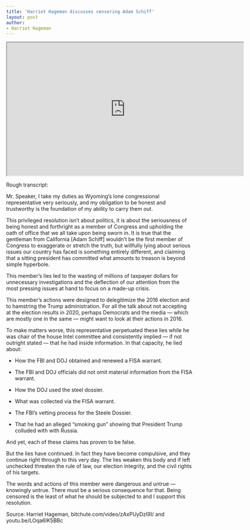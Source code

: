 ```yaml
---
title: 'Harriet Hageman discusses censoring Adam Schiff'
layout: post
author:
- Harriet Hageman
---
```


<iframe width="640" height="360" src="https://www.bitchute.com/embed/zAxPUyDzI9I/"></iframe>

[//]: # (<iframe width="560" height="315" src="https://www.youtube.com/embed/LOqa6lK5BBc" title="YouTube video player" frameborder="0" allow="accelerometer; autoplay; clipboard-write; encrypted-media; gyroscope; picture-in-picture; web-share" allowfullscreen></iframe>)

Rough transcript:

Mr. Speaker, I take my duties as Wyoming’s lone congressional representative very seriously, and my obligation to be honest and trustworthy is the foundation of my ability to carry them out.

This privileged resolution isn’t about politics, it is about the seriousness of being honest and forthright as a member of Congress and upholding the oath of office that we all take upon being sworn in. It is true that the gentleman from California [Adam Schiff] wouldn’t be the first member of Congress to exaggerate or stretch the truth, but willfully lying about serious issues our country has faced is something entirely different, and claiming that a sitting president has committed what amounts to treason is beyond simple hyperbole.

This member’s lies led to the wasting of millions of taxpayer dollars for unnecessary investigations and the deflection of our attention from the most pressing issues at hand to focus on a made-up crisis.

This member’s actions were designed to delegitimize the 2016 election and to hamstring the Trump administration. For all the talk about not accepting at the election results in 2020, perhaps Democrats and the media — which are mostly one in the same — might want to look at their actions in 2016.

To make matters worse, this representative perpetuated these lies while he was chair of the house Intel committee and consistently implied — if not outright stated — that he had inside information. In that capacity, he lied about:

- How the FBI and DOJ obtained and renewed a FISA warrant.

- The FBI and DOJ officials did not omit material information from the FISA warrant.

- How the DOJ used the steel dossier.

- What was collected via the FISA warrant.

- The FBI’s vetting process for the Steele Dossier.

- That he had an alleged “smoking gun” showing that President Trump colluded with with Russia.

And yet, each of these claims has proven to be false.

But the lies have continued. In fact they have become compulsive, and they continue right through to this very day. The lies weaken this body and if left unchecked threaten the rule of law, our election integrity, and the civil rights of his targets.

The words and actions of this member were dangerous and untrue — knowingly untrue. There must be a serious consequence for that. Being censored is the least of what he should be subjected to and I support this resolution.

Source: Harriet Hageman, bitchute.com/video/zAxPUyDzI9I/ and youtu.be/LOqa6lK5BBc
